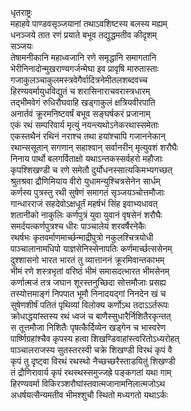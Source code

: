 धृतराष्ट्रः   
महाहवे पाण्डवसृञ्जयानां तथाऽवशिष्टस्य बलस्य मह्यम्  
धनञ्जये तात रणं प्रयाते बभूव तद्युद्धमतीव कीदृशम्  
सञ्जयः  
तेषामनीकानि महाध्वजानि रणे समृद्धानि समागतानि  
भेरीनिनादोन्मुखराण्यगर्जन्मेघा इव प्रावृषि मारुतास्ताः  
गजाकुलञ्चाकुलमस्त्रवेगैर्वादित्रनेमीतलशब्दवच्च  
हिरण्यवर्मायुधविद्युतं च शरासिनाराचवरास्त्रधारम्  
तद्भीमवेगं रुधिरौघवाहि खड्गाकुलं क्षत्रियवीरपाति  
अनार्तवं क्रूरमनिष्टवर्षं बभूव सङ्घर्षकरं प्रजानाम्  
एकं रथं सम्परिवार्य मृत्युं नयन्त्यथोऽनेकरथास्समेताः  
एकस्तथैनं रथिनं नराश्च तथा हयांश्चापि गजाननेकान्  
रथान्ससूतान् सगणान् सहाश्वान् सर्वानरीन् मृत्युवशं शरौघैः  
निनाय पार्थो बलगर्विताक्षो यथाऽन्तकस्सर्वहरो महौजाः  
कृपश्शिखण्डी च रणे समेतौ दुर्योधनस्सात्यकिमभ्यगच्छत्  
श्रुतश्रवा द्रौणिमियाय वीरो युधामन्युश्चित्रसेनेन सार्धम्  
कर्णस्य पुत्रस्तु रथी सुषेणं समागतं सृञ्जयञ्चोत्तमौजाः  
गान्धारराजं सहदेवोऽक्षधूर्तं महर्षभं सिंह इवाभ्यधावत्  
शतानीको नाकुलिः कर्णपुत्रं युवा युवानं वृषसेनं शरौघैः  
समर्दयत्कर्णपुत्रश्च धीरः पाञ्चालेयं शरवर्षैरनेकैः  
रथर्षभः कृतवर्माणमार्च्छन्माद्रीपुत्रो नकुलश्चित्रयोधी  
पाञ्चालानामधिपो याज्ञसेनिस्सेनापतिः कर्णमार्च्छत्ससेनम्  
दुश्शासनो भारत भारतं तु व्यात्ताननं क्रूरमिवान्तकाभम्  
भीमं रणे शस्त्रभृतां वरिष्ठं भीमं समासदत्भारत भीमसेनम्  
कर्णात्मजं तत्र जघान शूरस्तनुच्छिदा सोत्तमौजाः प्रसह्य  
तस्योत्तमाङ्गं निपपात भूमौ निनादयद्गां निनदेन खं च  
सुषेणशीर्षं पतितं पृथिव्यां विलोक्य कर्णोऽथ तदाऽऽर्तरूपः  
क्रोधाद्धयांस्तस्य रथं ध्वजं च बाणैस्सुधारैर्निशितैरकृन्तत्  
स तूत्तमौजा निशितैः पृषत्कैर्दिव्येन खड्गेन च भास्वरेण  
पार्ष्णिग्रहांश्चैव कृपस्य हत्वा शिखण्डिवाहांस्त्वरितोऽध्यरोहत्  
पाञ्चालराजस्य सुतस्तरस्वी चक्रे शिखण्डी विरथं कृपं वै  
कृपं तु दृष्ट्वा विरथं रथस्थो नैच्छच्छरैस्ताडयितुं शिखण्डी  
तं द्रौणिरावार्य कृपं रथस्थस्समुज्जह्रे पङ्कगतां यथा गाम्  
हिरण्यवर्मा विकिरञ्शरौघांस्तवात्मजानामनिलात्मजोऽथ  
अधर्षयत्सैन्यमतीव भीमश्शुचौ स्थितो मध्यगतो यथाऽर्कः  
